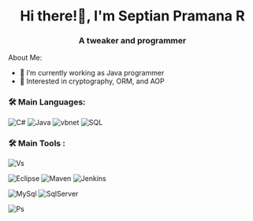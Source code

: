 <h1 align="center">Hi there!👋, I'm Septian Pramana R</h1>
<h3 align="center">A tweaker and programmer</h3>


About Me:

- 🔭 I’m currently working as Java programmer
- 🤔 Interested in cryptography, ORM, and AOP

### 🛠 Main Languages:
![C#](https://img.shields.io/badge/-C_Sharp-05122A?style=flat&logo=Csharp&logoColor=ADD8E6)
![Java](https://img.shields.io/badge/-Java-05122A?style=flat&logo=java&logoColor=FFFFF)
![vbnet](https://img.shields.io/badge/-Visual_Basic.net-05122A?style=flat&logo=visualbasic&logoColor=AAFFFF)
![SQL](https://img.shields.io/badge/-SQL-05122A?style=flat)

### 🛠 Main Tools :
![Vs](https://img.shields.io/badge/Visual_Studio-5C2D91?style=for-the-badge&logo=visual%20studio&logoColor=white)

![Eclipse](https://img.shields.io/badge/Eclipse-2C2255?style=for-the-badge&logo=eclipse&logoColor=white)
![Maven](https://img.shields.io/badge/apache_maven-C71A36?style=for-the-badge&logo=apachemaven&logoColor=white)
![Jenkins](https://img.shields.io/badge/Jenkins-D24939?style=for-the-badge&logo=Jenkins&logoColor=white)

![MySql](https://img.shields.io/badge/MySQL-005C84?style=for-the-badge&logo=mysql&logoColor=white)
![SqlServer](https://img.shields.io/badge/Microsoft%20SQL%20Server-CC2927?style=for-the-badge&logo=microsoft%20sql%20server&logoColor=white)

![Ps](https://img.shields.io/badge/Adobe%20Photoshop-31A8FF?style=for-the-badge&logo=Adobe%20Photoshop&logoColor=black)








